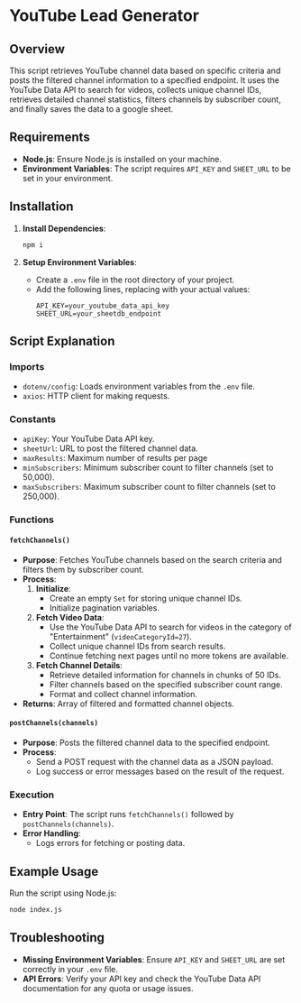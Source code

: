 # YouTube Lead Generator

## Overview

This script retrieves YouTube channel data based on specific criteria and posts the filtered channel information to a specified endpoint. It uses the YouTube Data API to search for videos, collects unique channel IDs, retrieves detailed channel statistics, filters channels by subscriber count, and finally saves the data to a google sheet.

## Requirements

- **Node.js**: Ensure Node.js is installed on your machine.
- **Environment Variables**: The script requires `API_KEY` and `SHEET_URL` to be set in your environment.

## Installation

1. **Install Dependencies**:

   ```bash
   npm i
   ```

2. **Setup Environment Variables**:
   - Create a `.env` file in the root directory of your project.
   - Add the following lines, replacing with your actual values:
     ```
     API_KEY=your_youtube_data_api_key
     SHEET_URL=your_sheetdb_endpoint
     ```

## Script Explanation

### Imports

- `dotenv/config`: Loads environment variables from the `.env` file.
- `axios`: HTTP client for making requests.

### Constants

- `apiKey`: Your YouTube Data API key.
- `sheetUrl`: URL to post the filtered channel data.
- `maxResults`: Maximum number of results per page
- `minSubscribers`: Minimum subscriber count to filter channels (set to 50,000).
- `maxSubscribers`: Maximum subscriber count to filter channels (set to 250,000).

### Functions

#### `fetchChannels()`

- **Purpose**: Fetches YouTube channels based on the search criteria and filters them by subscriber count.
- **Process**:
  1. **Initialize**:
     - Create an empty `Set` for storing unique channel IDs.
     - Initialize pagination variables.
  2. **Fetch Video Data**:
     - Use the YouTube Data API to search for videos in the category of "Entertainment" (`videoCategoryId=27`).
     - Collect unique channel IDs from search results.
     - Continue fetching next pages until no more tokens are available.
  3. **Fetch Channel Details**:
     - Retrieve detailed information for channels in chunks of 50 IDs.
     - Filter channels based on the specified subscriber count range.
     - Format and collect channel information.
- **Returns**: Array of filtered and formatted channel objects.

#### `postChannels(channels)`

- **Purpose**: Posts the filtered channel data to the specified endpoint.
- **Process**:
  - Send a POST request with the channel data as a JSON payload.
  - Log success or error messages based on the result of the request.

### Execution

- **Entry Point**: The script runs `fetchChannels()` followed by `postChannels(channels)`.
- **Error Handling**:
  - Logs errors for fetching or posting data.

## Example Usage

Run the script using Node.js:

```bash
node index.js
```

## Troubleshooting

- **Missing Environment Variables**: Ensure `API_KEY` and `SHEET_URL` are set correctly in your `.env` file.
- **API Errors**: Verify your API key and check the YouTube Data API documentation for any quota or usage issues.
